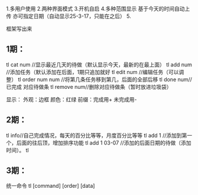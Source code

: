 1.多用户使用
2.两种界面模式
3.开机自启
4.多种范围显示 基于今天的时间自动上传 亦可指定日期（自动显示25-3-17，只能在之后）
5.

框架写出来

## 1期：

tl cat num //显示最近几天的待做（默认显示今天，最新的在最上面）
tl add num //添加任务（默认添加在后面，1期只追加就好
tl edit num //编辑任务（可以调整）
tl order num num //将第几条任务移到第几，后面的全部后移
tl done num//已完成 对应待做条
tl remove num//删除对应待做条（暂时放进垃圾袋）

显示：
外观：边框
颜色：红绿
前缀：完成用+ 未完成用-


## 2期：

tl info//自己完成情况，每天的百分比等等，月度百分比等等
tl add  1 //添加到第一个，后面的往后顶，增加排序功能
tl add 1 03-07 //添加的后面日期的待做（添加时间）。
tl 

## 3期：
统一命令
tl [command] [order] [data]
